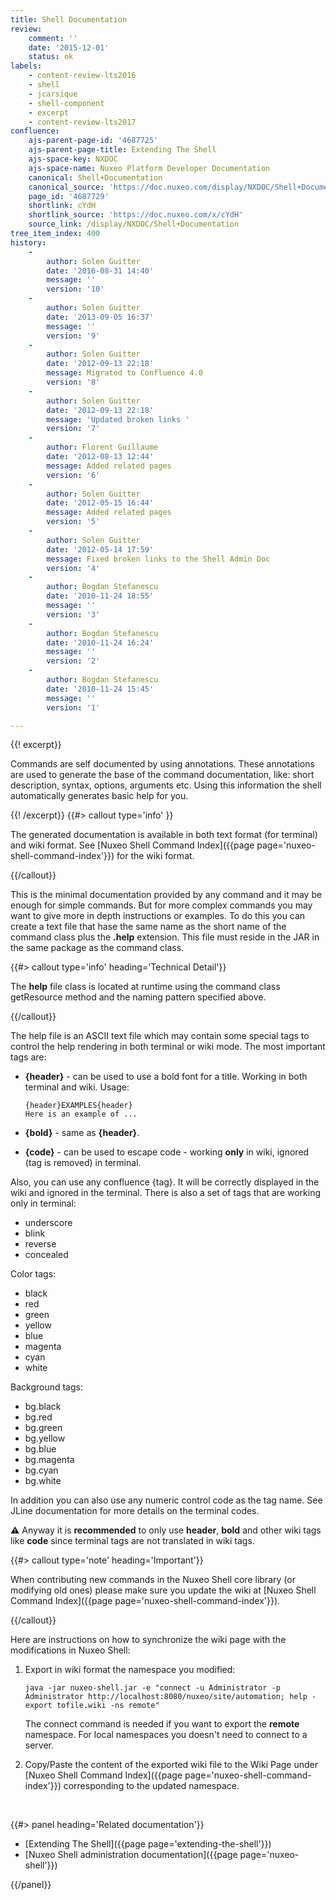 ```yaml
---
title: Shell Documentation
review:
    comment: ''
    date: '2015-12-01'
    status: ok
labels:
    - content-review-lts2016
    - shell
    - jcarsique
    - shell-component
    - excerpt
    - content-review-lts2017
confluence:
    ajs-parent-page-id: '4687725'
    ajs-parent-page-title: Extending The Shell
    ajs-space-key: NXDOC
    ajs-space-name: Nuxeo Platform Developer Documentation
    canonical: Shell+Documentation
    canonical_source: 'https://doc.nuxeo.com/display/NXDOC/Shell+Documentation'
    page_id: '4687729'
    shortlink: cYdH
    shortlink_source: 'https://doc.nuxeo.com/x/cYdH'
    source_link: /display/NXDOC/Shell+Documentation
tree_item_index: 400
history:
    -
        author: Solen Guitter
        date: '2016-08-31 14:40'
        message: ''
        version: '10'
    -
        author: Solen Guitter
        date: '2013-09-05 16:37'
        message: ''
        version: '9'
    -
        author: Solen Guitter
        date: '2012-09-13 22:18'
        message: Migrated to Confluence 4.0
        version: '8'
    -
        author: Solen Guitter
        date: '2012-09-13 22:18'
        message: 'Updated broken links '
        version: '7'
    -
        author: Florent Guillaume
        date: '2012-08-13 12:44'
        message: Added related pages
        version: '6'
    -
        author: Solen Guitter
        date: '2012-05-15 16:44'
        message: Added related pages
        version: '5'
    -
        author: Solen Guitter
        date: '2012-05-14 17:59'
        message: Fixed broken links to the Shell Admin Doc
        version: '4'
    -
        author: Bogdan Stefanescu
        date: '2010-11-24 18:55'
        message: ''
        version: '3'
    -
        author: Bogdan Stefanescu
        date: '2010-11-24 16:24'
        message: ''
        version: '2'
    -
        author: Bogdan Stefanescu
        date: '2010-11-24 15:45'
        message: ''
        version: '1'

---
```

{{! excerpt}}

Commands are self documented by using annotations. These annotations are used to generate the base of the command documentation, like: short description, syntax, options, arguments etc. Using this information the shell automatically generates basic help for you.

{{! /excerpt}} {{#> callout type='info' }}

The generated documentation is available in both text format (for terminal) and wiki format. See [Nuxeo Shell Command Index]({{page page='nuxeo-shell-command-index'}}) for the wiki format.

{{/callout}}

This is the minimal documentation provided by any command and it may be enough for simple commands. But for more complex commands you may want to give more in depth instructions or examples.
To do this you can create a text file that hase the same name as the short name of the command class plus the **.help** extension. This file must reside in the JAR in the same package as the command class.

{{#> callout type='info' heading='Technical Detail'}}

The **help** file class is located at runtime using the command class getResource method and the naming pattern specified above.

{{/callout}}

The help file is an ASCII text file which may contain some special tags to control the help rendering in both terminal or wiki mode.
The most important tags are:

*   **{header}** - can be used to use a bold font for a title. Working in both terminal and wiki.
    Usage:

    ```
    {header}EXAMPLES{header}
    Here is an example of ...

    ```

*   **{bold}** - same as **{header}**.
*   **{code}** - can be used to escape code - working **only** in wiki, ignored (tag is removed) in terminal.

Also, you can use any confluence {tag}. It will be correctly displayed in the wiki and ignored in the terminal.
There is also a set of tags that are working only in terminal:

*   underscore
*   blink
*   reverse
*   concealed

Color tags:

*   black
*   red
*   green
*   yellow
*   blue
*   magenta
*   cyan
*   white

Background tags:

*   bg.black
*   bg.red
*   bg.green
*   bg.yellow
*   bg.blue
*   bg.magenta
*   bg.cyan
*   bg.white

In addition you can also use any numeric control code as the tag name. See JLine documentation for more details on the terminal codes.

:warning: Anyway it is **recommended** to only use **header**, **bold** and other wiki tags like **code** since terminal tags are not translated in wiki tags.

{{#> callout type='note' heading='Important'}}

When contributing new commands in the Nuxeo Shell core library (or modifying old ones) please make sure you update the wiki at [Nuxeo Shell Command Index]({{page page='nuxeo-shell-command-index'}}).

{{/callout}}

Here are instructions on how to synchronize the wiki page with the modifications in Nuxeo Shell:

1.  Export in wiki format the namespace you modified:

    ```
    java -jar nuxeo-shell.jar -e "connect -u Administrator -p Administrator http://localhost:8080/nuxeo/site/automation; help -export tofile.wiki -ns remote"
    ```

    The connect command is needed if you want to export the **remote** namespace. For local namespaces you doesn't need to connect to a server.

2.  Copy/Paste the content of the exported wiki file to the Wiki Page under [Nuxeo Shell Command Index]({{page page='nuxeo-shell-command-index'}}) corresponding to the updated namespace.

&nbsp;

<div class="row" data-equalizer data-equalize-on="medium"><div class="column medium-6">{{#> panel heading='Related documentation'}}

*   [Extending The Shell]({{page page='extending-the-shell'}})
*   [Nuxeo Shell administration documentation]({{page page='nuxeo-shell'}})

{{/panel}}</div><div class="column medium-6">

&nbsp;

</div></div>
